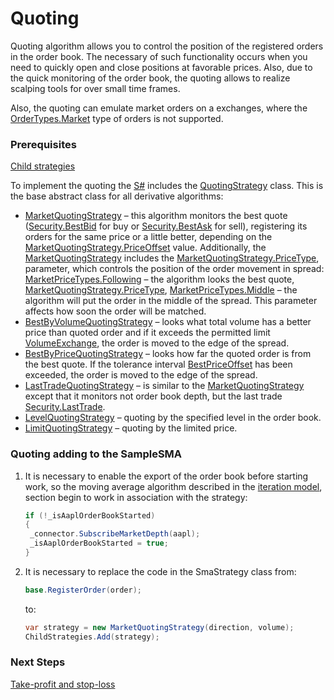 # Quoting

Quoting algorithm allows you to control the position of the registered orders in the order book. The necessary of such functionality occurs when you need to quickly open and close positions at favorable prices. Also, due to the quick monitoring of the order book, the quoting allows to realize scalping tools for over small time frames. 

Also, the quoting can emulate market orders on a exchanges, where the [OrderTypes.Market](xref:StockSharp.Messages.OrderTypes.Market) type of orders is not supported. 

### Prerequisites

[Child strategies](StrategyChilds.md)

To implement the quoting the [S\#](StockSharpAbout.md) includes the [QuotingStrategy](xref:StockSharp.Algo.Strategies.Quoting.QuotingStrategy) class. This is the base abstract class for all derivative algorithms: 

- [MarketQuotingStrategy](xref:StockSharp.Algo.Strategies.Quoting.MarketQuotingStrategy) – this algorithm monitors the best quote ([Security.BestBid](xref:StockSharp.BusinessEntities.Security.BestBid) for buy or [Security.BestAsk](xref:StockSharp.BusinessEntities.Security.BestAsk) for sell), registering its orders for the same price or a little better, depending on the [MarketQuotingStrategy.PriceOffset](xref:StockSharp.Algo.Strategies.Quoting.MarketQuotingStrategy.PriceOffset) value. Additionally, the [MarketQuotingStrategy](xref:StockSharp.Algo.Strategies.Quoting.MarketQuotingStrategy) includes the [MarketQuotingStrategy.PriceType](xref:StockSharp.Algo.Strategies.Quoting.MarketQuotingStrategy.PriceType), parameter, which controls the position of the order movement in spread: [MarketPriceTypes.Following](xref:StockSharp.Algo.MarketPriceTypes.Following) – the algorithm looks the best quote, [MarketQuotingStrategy.PriceType](xref:StockSharp.Algo.Strategies.Quoting.MarketQuotingStrategy.PriceType), [MarketPriceTypes.Middle](xref:StockSharp.Algo.MarketPriceTypes.Middle) – the algorithm will put the order in the middle of the spread. This parameter affects how soon the order will be matched. 
- [BestByVolumeQuotingStrategy](xref:StockSharp.Algo.Strategies.Quoting.BestByVolumeQuotingStrategy) – looks what total volume has a better price than quoted order and if it exceeds the permitted limit [VolumeExchange](xref:StockSharp.Algo.Strategies.Quoting.BestByVolumeQuotingStrategy.VolumeExchange), the order is moved to the edge of the spread. 
- [BestByPriceQuotingStrategy](xref:StockSharp.Algo.Strategies.Quoting.BestByPriceQuotingStrategy) – looks how far the quoted order is from the best quote. If the tolerance interval [BestPriceOffset](xref:StockSharp.Algo.Strategies.Quoting.BestByPriceQuotingStrategy.BestPriceOffset) has been exceeded, the order is moved to the edge of the spread. 
- [LastTradeQuotingStrategy](xref:StockSharp.Algo.Strategies.Quoting.LastTradeQuotingStrategy) – is similar to the [MarketQuotingStrategy](xref:StockSharp.Algo.Strategies.Quoting.MarketQuotingStrategy) except that it monitors not order book depth, but the last trade [Security.LastTrade](xref:StockSharp.BusinessEntities.Security.LastTrade). 
- [LevelQuotingStrategy](xref:StockSharp.Algo.Strategies.Quoting.LevelQuotingStrategy) – quoting by the specified level in the order book. 
- [LimitQuotingStrategy](xref:StockSharp.Algo.Strategies.Quoting.LimitQuotingStrategy) – quoting by the limited price. 

### Quoting adding to the SampleSMA

1. It is necessary to enable the export of the order book before starting work, so the moving average algorithm described in the [iteration model](StrategyCreate.md), section begin to work in association with the strategy:

   ```cs
   if (!_isAaplOrderBookStarted)
   {
   	_connector.SubscribeMarketDepth(aapl);
   	_isAaplOrderBookStarted = true;	
   }
   ```
2. It is necessary to replace the code in the SmaStrategy class from:

   ```cs
   base.RegisterOrder(order);
   ```

   to: 

   ```cs
   var strategy = new MarketQuotingStrategy(direction, volume);
   ChildStrategies.Add(strategy);
   ```

### Next Steps

[Take\-profit and stop\-loss](StrategyProtective.md)
